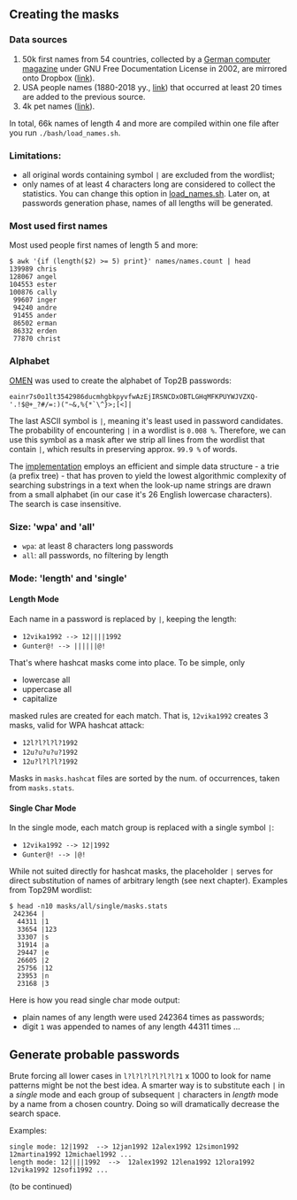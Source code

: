 ## Creating the masks

### Data sources

1. 50k first names from 54 countries, collected by a [German computer magazine](https://www.heise.de/ct/ftp/07/17/182/) under GNU Free Documentation License in 2002, are mirrored onto Dropbox ([link](https://www.dropbox.com/s/l0mskgdp1hsv04n/0717-182.zip)).
2. USA people names (1880-2018 yy., [link](https://www.ssa.gov/oact/babynames/limits.html)) that occurred at least 20 times are added to the previous source.
3. 4k pet names ([link](https://data.muni.org/Other/Dog-Names/a9a7-y93v)).

In total, 66k names of length 4 and more are compiled within one file after you run `./bash/load_names.sh`.

### Limitations:

* all original words containing symbol `|` are excluded from the wordlist;
* only names of at least 4 characters long are considered to collect the statistics. You can change this option in [load_names.sh](../bash/load_names.sh). Later on, at passwords generation phase, names of all lengths will be generated.


### Most used first names

Most used people first names of length 5 and more:

```
$ awk '{if (length($2) >= 5) print}' names/names.count | head
139989 chris
128067 angel
104553 ester
100876 cally
 99607 inger
 94240 andre
 91455 ander
 86502 erman
 86332 erden
 77870 christ
```


### Alphabet

[OMEN](https://github.com/RUB-SysSec/OMEN) was used to create the alphabet of Top2B passwords:

```
eainr7s0o1lt3542986ducmhgbkpyvfwAzEjIRSNCDxOBTLGHqMFKPUYWJVZXQ-'.!$@+_?#/=:)("~&,%{*`\^}>;[<]|
```

The last ASCII symbol is `|`, meaning it's least used in password candidates. The probability of encountering `|` in a wordlist is `0.008 %`. Therefore, we can use this symbol as a mask after we strip all lines from the wordlist that contain `|`, which results in preserving approx. `99.9 %` of words.

The [implementation](src/create_masks.py) employs an efficient and simple data structure - a trie (a prefix tree) - that has proven to yield the lowest algorithmic complexity of searching substrings in a text when the look-up name strings are drawn from a small alphabet (in our case it's 26 English lowercase characters). The search is case insensitive.

### Size: 'wpa' and 'all'

* `wpa`: at least 8 characters long passwords
* `all`: all passwords, no filtering by length


### Mode: 'length' and 'single'

#### Length Mode

Each name in a password is replaced by `|`, keeping the length:

* `12vika1992 --> 12||||1992`
* `Gunter@! --> ||||||@!`

That's where hashcat masks come into place. To be simple, only
* lowercase all
* uppercase all
* capitalize

masked rules are created for each match. That is, `12vika1992` creates 3 masks, valid for WPA hashcat attack:

* `12l?l?l?l?1992`
* `12u?u?u?u?1992`
* `12u?l?l?l?1992`

Masks in `masks.hashcat` files are sorted by the num. of occurrences, taken from `masks.stats`.

#### Single Char Mode

In the single mode, each match group is replaced with a single symbol `|`:

* `12vika1992 --> 12|1992`
* `Gunter@! --> |@!`

While not suited directly for hashcat masks, the placeholder `|` serves  for direct substitution of names of arbitrary length (see next chapter). Examples from Top29M wordlist:

```
$ head -n10 masks/all/single/masks.stats
 242364 |
  44311 |1
  33654 |123
  33307 |s
  31914 |a
  29447 |e
  26605 |2
  25756 |12
  23953 |n
  23168 |3
```

Here is how you read single char mode output:

* plain names of any length were used 242364 times as passwords;
* digit `1` was appended to names of any length 44311 times ...


## Generate probable passwords

Brute forcing all lower cases in `l?l?l?l?l?l?l?1` x 1000 to look for name patterns might be not the best idea. A smarter way is to substitute each `|` in a _single_ mode and each group of subsequent `|` characters in _length_ mode by a name from a chosen country. Doing so will dramatically decrease the search space.

Examples:

```
single mode: 12|1992  --> 12jan1992 12alex1992 12simon1992 12martina1992 12michael1992 ...
length mode: 12||||1992  -->  12alex1992 12lena1992 12lora1992 12vika1992 12sofi1992 ...
```

(to be continued)
